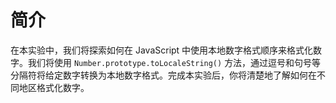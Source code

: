 # 简介

在本实验中，我们将探索如何在 JavaScript 中使用本地数字格式顺序来格式化数字。我们将使用 `Number.prototype.toLocaleString()` 方法，通过逗号和句号等分隔符将给定数字转换为本地数字格式。完成本实验后，你将清楚地了解如何在不同地区格式化数字。
